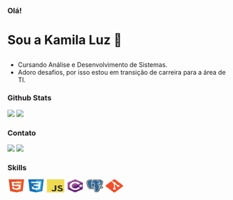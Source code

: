 ### Olá! 
# Sou a Kamila Luz 👋
##

- Cursando Análise e Desenvolvimento de Sistemas.
- Adoro desafios, por isso estou em transição de carreira para a área de TI. 

<h3>Github Stats</h3>
  <div>
    <img height="160em" src="https://github-readme-stats.vercel.app/api?username=kamilaluz&show_icons-true&theme=radical&include_all_comits-true&count_private-true"/>
    <img height="160em" src="https://github-readme-stats.vercel.app/api/top-langs/?username=kamilaluz&layout=compact&theme=radical"/>
  </div>
  <h3>Contato</h3>
  <div>
    <a href="https://www.linkedin.com/in/kamila-luz-b1a090136" target="_blank"><img src="https://img.shields.io/badge/-LinkedIn-%230077B5?style=for-the-badge&logo=linkedin&logoColor=white" target="_blank"></a> 
    <a href="https://wa.me/5547988816386" target="_blank"><img src="https://img.shields.io/badge/WhatsApp-25D366?style=for-the-badge&logo=whatsapp&logoColor=white" target="_blank"></a>
  </div>
  <h3>Skills</h3>
  <div>
    <div style="display: inline_block">
      <img align="center" alt="Kamila-HTML" height="30" width="40" src="https://raw.githubusercontent.com/devicons/devicon/master/icons/html5/html5-original.svg">
      <img align="center" alt="Kamila-CSS" height="30" width="40" src="https://raw.githubusercontent.com/devicons/devicon/master/icons/css3/css3-original.svg">
       <img align="center" alt="Kamila-Javascript" height="30" width="40" src="https://github.com/devicons/devicon/blob/master/icons/javascript/javascript-original.svg">      
      <img align="center" alt="Kamila-C#" height="30" width="40" src="https://raw.githubusercontent.com/devicons/devicon/master/icons/csharp/csharp-original.svg">     
      <img align="center" alt="Kamila-Postgre" height="30" width="40" src="https://github.com/devicons/devicon/blob/master/icons/postgresql/postgresql-original.svg">
      <img align="center" alt="Kamila-Git" height="30" width="40" src="https://github.com/devicons/devicon/blob/master/icons/git/git-original.svg">

##
